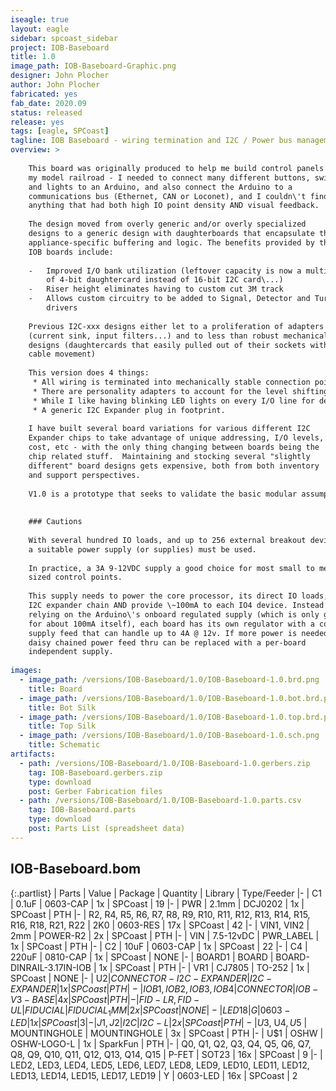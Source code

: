 ```yaml
---
iseagle: true
layout: eagle
sidebar: spcoast_sidebar
project: IOB-Baseboard
title: 1.0
image_path: IOB-Baseboard-Graphic.png
designer: John Plocher
author: John Plocher
fabricated: yes
fab_date: 2020.09
status: released
release: yes
tags: [eagle, SPCoast]
tagline: IOB Baseboard - wiring termination and I2C / Power bus management
overview: >
    
    This board was originally produced to help me build control panels for
    my model railroad - I needed to connect many different buttons, switches
    and lights to an Arduino, and also connect the Arduino to a
    communications bus (Ethernet, CAN or Loconet), and I couldn\'t find
    anything that had both high IO point density AND visual feedback.
    
    The design moved from overly generic and/or overly specialized
    designs to a generic design with daughterboards that encapsulate the
    appliance-specific buffering and logic. The benefits provided by these
    IOB boards include:
    
    -   Improved I/O bank utilization (leftover capacity is now a multiple
        of 4-bit daughtercard instead of 16-bit I2C card\...)
    -   Riser height eliminates having to custom cut 3M track
    -   Allows custom circuitry to be added to Signal, Detector and Turtle
        drivers
    
    Previous I2C-xxx designs either let to a proliferation of adapters
    (current sink, input filters...) and to less than robust mechanical
    designs (daughtercards that easily pulled out of their sockets with
    cable movement)
    
    This version does 4 things:
     * All wiring is terminated into mechanically stable connection points
     * There are personality adapters to account for the level shifting, buffering and other I/O line adaptions that may be needed
     * While I like having blinking LED lights on every I/O line for debugging, others do not - so there is now a plug-in LED monitor slot for each set of 4x I/O lines
     * A generic I2C Expander plug in footprint.
    
    I have built several board variations for various different I2C
    Expander chips to take advantage of unique addressing, I/O levels,
    cost, etc - with the only thing changing between boards being the
    chip related stuff.  Maintaining and stocking several "slightly
    different" board designs gets expensive, both from both inventory
    and support perspectives.
    
    V1.0 is a prototype that seeks to validate the basic modular assumptions I'm making.
    
    
    ### Cautions
    
    With several hundred IO loads, and up to 256 external breakout devices,
    a suitable power supply (or supplies) must be used.
    
    In practice, a 3A 9-12VDC supply a good choice for most small to medium
    sized control points.
    
    This supply needs to power the core processor, its direct IO loads, the
    I2C expander chain AND provide \~100mA to each IO4 device. Instead of
    relying on the Arduino\'s onboard regulated supply (which is only good
    for about 100mA itself), each board has its own regulator with a common
    supply feed that can handle up to 4A @ 12v. If more power is needed, the
    daisy chained power feed thru can be replaced with a per-board
    independent supply.
    
images:
  - image_path: /versions/IOB-Baseboard/1.0/IOB-Baseboard-1.0.brd.png
    title: Board
  - image_path: /versions/IOB-Baseboard/1.0/IOB-Baseboard-1.0.bot.brd.png
    title: Bot Silk
  - image_path: /versions/IOB-Baseboard/1.0/IOB-Baseboard-1.0.top.brd.png
    title: Top Silk
  - image_path: /versions/IOB-Baseboard/1.0/IOB-Baseboard-1.0.sch.png
    title: Schematic
artifacts:
  - path: /versions/IOB-Baseboard/1.0/IOB-Baseboard-1.0.gerbers.zip
    tag: IOB-Baseboard.gerbers.zip
    type: download
    post: Gerber Fabrication files
  - path: /versions/IOB-Baseboard/1.0/IOB-Baseboard-1.0.parts.csv
    tag: IOB-Baseboard.parts
    type: download
    post: Parts List (spreadsheet data)
---
```


## IOB-Baseboard.bom

{:.partlist}
| Parts | Value | Package | Quantity | Library | Type/Feeder
|-
| C1 | 0.1uF | 0603-CAP | 1x | SPCoast | 19
|-
| PWR | 2.1mm | DCJ0202 | 1x | SPCoast | PTH
|-
| R2, R4, R5, R6, R7, R8, R9, R10, R11, R12, R13, R14, R15, R16, R18, R21, R22 | 2K0 | 0603-RES | 17x | SPCoast | 42
|-
| VIN1, VIN2 | 2mm | POWER-R2 | 2x | SPCoast | PTH
|-
| VIN | 7.5-12vDC | PWR_LABEL | 1x | SPCoast | PTH
|-
| C2 | 10uF | 0603-CAP | 1x | SPCoast | 22
|-
| C4 | 220uF | 0810-CAP | 1x | SPCoast | NONE
|-
| BOARD1 | BOARD | BOARD-DINRAIL-3.17IN-IOB | 1x | SPCoast | PTH
|-
| VR1 | CJ7805 | TO-252 | 1x | SPCoast | NONE
|-
| U$2 | CONNECTOR-I2C-EXPANDER | I2C-EXPANDER | 1x | SPCoast | PTH
|-
| IOB1, IOB2, IOB3, IOB4 | CONNECTOR | IOB-V3-BASE | 4x | SPCoast | PTH
|-
| FID-LR, FID-UL | FIDUCIAL | FIDUCIAL_1MM | 2x | SPCoast | NONE
|-
| LED18 | G | 0603-LED | 1x | SPCoast | 3
|-
| J1, J2 | I2C | I2C-L | 2x | SPCoast | PTH
|-
| U$3, U$4, U$5 | MOUNTINGHOLE | MOUNTINGHOLE | 3x | SPCoast | PTH
|-
| U$1 | OSHW | OSHW-LOGO-L | 1x | SparkFun | PTH
|-
| Q0, Q1, Q2, Q3, Q4, Q5, Q6, Q7, Q8, Q9, Q10, Q11, Q12, Q13, Q14, Q15 | P-FET | SOT23 | 16x | SPCoast | 9
|-
| LED2, LED3, LED4, LED5, LED6, LED7, LED8, LED9, LED10, LED11, LED12, LED13, LED14, LED15, LED17, LED19 | Y | 0603-LED | 16x | SPCoast | 2

